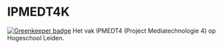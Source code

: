# IPMEDT4K

[![Greenkeeper badge](https://badges.greenkeeper.io/maartenpaauw/IPMEDT4K.svg)](https://greenkeeper.io/)
Het vak IPMEDT4 (Project Mediatechnologie 4) op Hogeschool Leiden.
